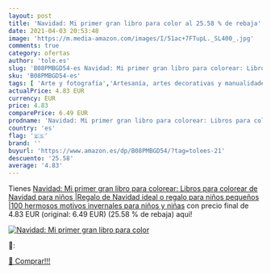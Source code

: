 ```yaml
---
layout: post
title: 'Navidad: Mi primer gran libro para color al 25.58 % de rebaja'
date: 2021-04-03 20:53:48
image: 'https://m.media-amazon.com/images/I/51ac+7FTupL._SL400_.jpg'
comments: true
category: ofertas
author: 'tole.es'
slug: 'B08PMBGD54-es Navidad: Mi primer gran libro para colorear: Libros para...'
sku: 'B08PMBGD54-es'
tags: [ 'Arte y fotografía','Artesanía, artes decorativas y manualidades','Hogar, manualidades y estilos de vida','Libros','Libros juveniles','Pintura','Pintura de acuarela','navidad', ]
actualPrice: 4.83 EUR
currency: EUR
price: 4.83
comparePrice: 6.49 EUR
prodname: 'Navidad: Mi primer gran libro para colorear: Libros para colorear de Navidad para niños |Regalo de Navidad ideal o regalo para niños pequeños |100 hermosos motivos invernales para niños y niñas'
country: 'es'
flag: '🇪🇸'
brand: ''
buyurl: 'https://www.amazon.es/dp/B08PMBGD54/?tag=tolees-21'
descuento: '25.58'
average: '4.83'
---
```


Tienes [Navidad: Mi primer gran libro para colorear: Libros para colorear de Navidad para niños |Regalo de Navidad ideal o regalo para niños pequeños |100 hermosos motivos invernales para niños y niñas](https://www.amazon.es/dp/B08PMBGD54/?tag=tolees-21) con precio final de  4.83 EUR (original: 6.49 EUR) (25.58 %  de rebaja) aqui!

[![Navidad: Mi primer gran libro para color](https://m.media-amazon.com/images/I/51ac+7FTupL._SL400_.jpg)](https://www.amazon.es/dp/B08PMBGD54/?tag=tolees-21)

🔎:


[🛒 Comprar!!!](https://www.amazon.es/dp/B08PMBGD54/?tag=tolees-21)
